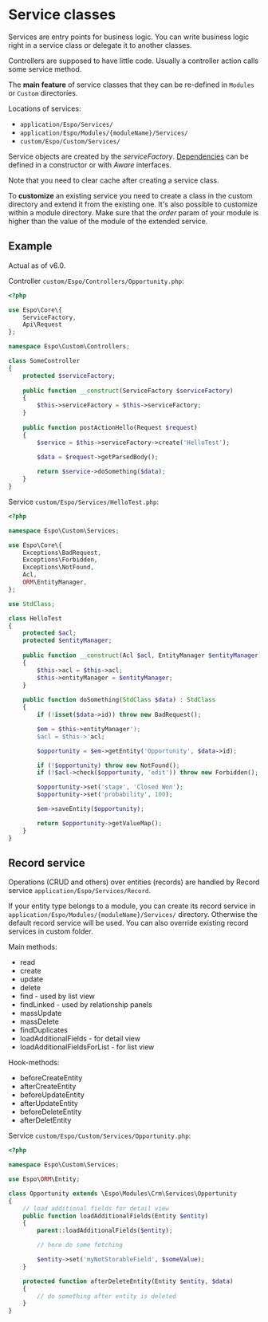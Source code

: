 # Service classes

Services are entry points for business logic. You can write business logic right in a service class or delegate it to another classes.

Controllers are supposed to have little code. Usually a controller action calls some service method. 

The **main feature** of service classes that they can be re-defined in `Modules` or `Custom` directories.

Locations of services:

* `application/Espo/Services/`
* `application/Espo/Modules/{moduleName}/Services/`
* `custom/Espo/Custom/Services/`

Service objects are created by the *serviceFactory*. [Dependencies](di.md) can be defined in a constructor or with *Aware* interfaces.

Note that you need to clear cache after creating a service class.

To **customize** an existing service you need to create a class in the custom directory and extend it from the existing one. It's also possible to customize within a module directory. Make sure that the *order* param of your module is higher than the value of the module of the extended service.


## Example

Actual as of v6.0.

Controller `custom/Espo/Controllers/Opportunity.php`:

```php
<?php

use Espo\Core\{
    ServiceFactory,
    Api\Request
};

namespace Espo\Custom\Controllers;

class SomeController
{
    protected $serviceFactory;
    
    public function __construct(ServiceFactory $serviceFactory)
    {
        $this->serviceFactory = $this->serviceFactory;       
    }
    
    public function postActionHello(Request $request)
    {
        $service = $this->serviceFactory->create('HelloTest');
        
        $data = $request->getParsedBody();

        return $service->doSomething($data);
    }
}

```

Service `custom/Espo/Services/HelloTest.php`:

```php
<?php

namespace Espo\Custom\Services;

use Espo\Core\{
    Exceptions\BadRequest,
    Exceptions\Forbidden,
    Exceptions\NotFound,
    Acl,
    ORM\EntityManager,
};

use StdClass;

class HelloTest
{
    protected $acl;
    protected $entityManager;
    
    public function __construct(Acl $acl, EntityManager $entityManager)
    {
        $this->acl = $this->acl;
        $this->entityManager = $entityManager;        
    }
    
    public function doSomething(StdClass $data) : StdClass
    {
        if (!isset($data->id)) throw new BadRequest();

        $em = $this->entityManager');
        $acl = $this->'acl;

        $opportunity = $em->getEntity('Opportunity', $data->id);

        if (!$opportunity) throw new NotFound();        
        if (!$acl->check($opportunity, 'edit')) throw new Forbidden();

        $opportunity->set('stage', 'Closed Won');
        $opportunity->set('probability', 100);

        $em->saveEntity($opportunity);

        return $opportunity->getValueMap();
    }
}
```

## Record service

Operations (CRUD and others) over entities (records) are handled by Record service `application/Espo/Services/Record`. 

If your entity type belongs to a module, you can create its record service in `application/Espo/Modules/{moduleName}/Services/` directory. Otherwise the default record service will be used. You can also override existing record services in custom folder.

Main methods:

* read
* create
* update
* delete
* find - used by list view
* findLinked - used by relationship panels
* massUpdate
* massDelete
* findDuplicates
* loadAdditionalFields - for detail view
* loadAdditionalFieldsForList - for list view

Hook-methods:

* beforeCreateEntity
* afterCreateEntity
* beforeUpdateEntity
* afterUpdateEntity
* beforeDeleteEntity
* afterDeletEntity

Service `custom/Espo/Custom/Services/Opportunity.php`:

```php
<?php

namespace Espo\Custom\Services;

use Espo\ORM\Entity;

class Opportunity extends \Espo\Modules\Crm\Services\Opportunity
{
    // load additional fields for detail view
    public function loadAdditionalFields(Entity $entity)
    {
        parent::loadAdditionalFields($entity);

        // here do some fetching

        $entity->set('myNotStorableField', $someValue);
    }

    protected function afterDeleteEntity(Entity $entity, $data)
    {
        // do something after entity is deleted
    }
}
```
